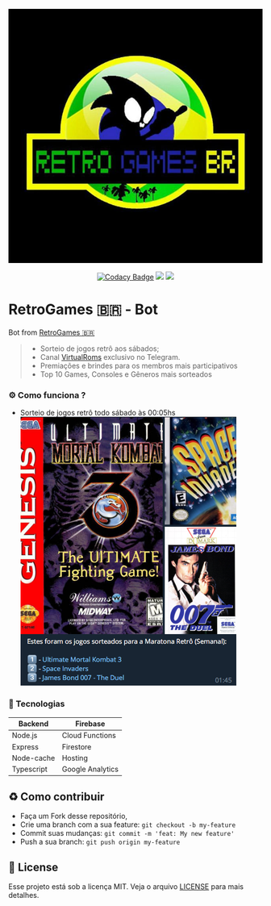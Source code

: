 <p align="center"><img src=".readme/assets/logo.jpg"></p>

<center>

[![Codacy Badge](https://api.codacy.com/project/badge/Grade/7eae0ece893a43da845ae9116b2bb196)](https://app.codacy.com/gh/BertBR/RetroGamesBot?utm_source=github.com&utm_medium=referral&utm_content=BertBR/RetroGamesBot&utm_campaign=Badge_Grade_Dashboard) ![](https://img.shields.io/github/repo-size/BertBR/RetroGamesBot) ![](https://img.shields.io/github/last-commit/BertBR/RetroGamesBot)

</center>

# RetroGames 🇧🇷 - Bot

Bot from [RetroGames 🇧🇷](http://t.me/retrogamesbr)

> - Sorteio de jogos retrô aos sábados;
> - Canal [VirtualRoms](https://t.me/s/virtualroms/3523) exclusivo no Telegram.
> - Premiações e brindes para os membros mais participativos
> - Top 10 Games, Consoles e Gêneros mais sorteados

### :gear: Como funciona ?

- Sorteio de jogos retrô todo sábado às 00:05hs
  ![](.readme/assets/ss01.png)

### :rocket: Tecnologias

<table>
  <thead>
    <th>Backend</th>
    <th>Firebase</th>
  </thead>
  <tbody>
    <tr>
      <td>Node.js</td>
      <td>Cloud Functions</td>
    </tr>
    <tr>
      <td>Express</td>
      <td>Firestore</td>
    </tr>
    <tr>
      <td>Node-cache</td>
      <td>Hosting</td>
    </tr>
    <tr>
      <td>Typescript</td>
      <td>Google Analytics</td>
    </tr>
  </tbody>
</table>

<a id="como-contribuir"></a>

## :recycle: Como contribuir

- Faça um Fork desse repositório,
- Crie uma branch com a sua feature: `git checkout -b my-feature`
- Commit suas mudanças: `git commit -m 'feat: My new feature'`
- Push a sua branch: `git push origin my-feature`

## :memo: License

Esse projeto está sob a licença MIT. Veja o arquivo [LICENSE](LICENSE.md) para mais detalhes.